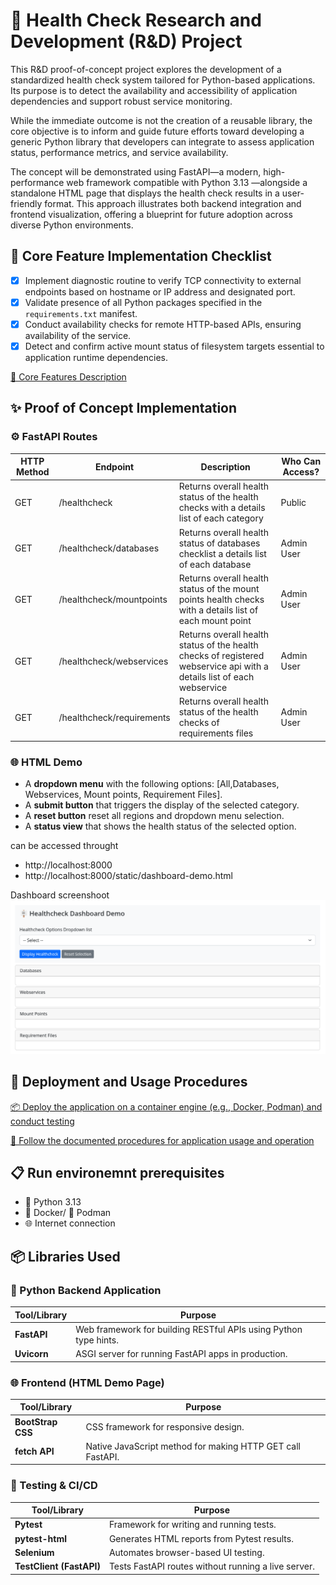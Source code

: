 # 🧪 Health Check Research and Development (R&D) Project

This R&D proof-of-concept project explores the development of a standardized health check system tailored for Python-based applications. Its purpose is to detect the availability and accessibility of application dependencies and support robust service monitoring.

While the immediate outcome is not the creation of a reusable library, the core objective is to inform and guide future efforts toward developing a generic Python library that developers can integrate to assess application status, performance metrics, and service availability.

The concept will be demonstrated using FastAPI—a modern, high-performance web framework compatible with Python 3.13 —alongside a standalone HTML page that displays the health check results in a user-friendly format. This approach illustrates both backend integration and frontend visualization, offering a blueprint for future adoption across diverse Python environments.

## 🦯 Core Feature Implementation Checklist

- [x] Implement diagnostic routine to verify TCP connectivity to external endpoints based on hostname or IP address and designated port.
- [x] Validate presence of all Python packages specified in the `requirements.txt` manifest.
- [x] Conduct availability checks for remote HTTP-based APIs, ensuring availability of the service.
- [x] Detect and confirm active mount status of filesystem targets essential to application runtime dependencies.

[📖 Core Features Description](howto/CORE_FEATURES.md "Core Features Description")

## ✨ Proof of Concept Implementation

### ⚙️ FastAPI Routes

| HTTP Method | Endpoint         | Description                       | Who Can Access? | 
|-------------|------------------|-----------------------------------|------------------|
| GET         | /healthcheck     | Returns overall health status of the health checks with a details list of each category       | Public  |
| GET         | /healthcheck/databases        | Returns overall health status of databases checklist a details list of each database       | Admin User  |
| GET         | /healthcheck/mountpoints       | Returns overall health status of the mount points health checks with a details list of each mount point       | Admin User   |
| GET         | /healthcheck/webservices        | Returns overall health status of the health checks of registered webservice api with a details list of each webservice       | Admin User   |
| GET         | /healthcheck/requirements        | Returns overall health status of the health checks of requirements files      | Admin User   |

### 🌐 HTML Demo

* A **dropdown menu** with the following options: [All,Databases, Webservices, Mount points, Requirement Files].
* A **submit button** that triggers the display of the selected category.
* A **reset button** reset all regions and dropdown menu selection.
* A **status view** that shows the health status of the selected option.

can be accessed throught

* http://localhost:8000
* http://localhost:8000/static/dashboard-demo.html

Dashboard screenshoot
![Dashboard Demo](./images/dashboard-demo.png)

## 🚀 Deployment and Usage Procedures

[📦 Deploy the application on a container engine (e.g., Docker, Podman) and conduct testing](howto/CONTAINER.md "Deploy the application on a container engine (e.g., Docker, Podman) and conduct testing")

[📘 Follow the documented procedures for application usage and operation](howto/USAGE_OPERATION.md "Follow the documented procedures for application usage and operation")


## 📋 Run environemnt prerequisites

* 🐍 Python 3.13
* 🐳 Docker/ 🦭 Podman
* 🌐 Internet connection

## 📦 Libraries Used

### 🐍 Python Backend Application

| Tool/Library       | Purpose                                                                 |
|--------------------|-------------------------------------------------------------------------|
| **FastAPI**         | Web framework for building RESTful APIs using Python type hints.        |
| **Uvicorn**         | ASGI server for running FastAPI apps in production.                     |

### 🌐 Frontend (HTML Demo Page)

| Tool/Library       | Purpose                                                                 |
|--------------------|-------------------------------------------------------------------------|
| **BootStrap CSS**    | CSS framework for responsive design.                      |
| **fetch API**       | Native JavaScript method for making HTTP GET call FastAPI.       |

### 🧪 Testing & CI/CD

| Tool/Library       | Purpose                                                                 |
|--------------------|-------------------------------------------------------------------------|
| **Pytest**          | Framework for writing and running tests.                                |
| **pytest-html**     | Generates HTML reports from Pytest results.                             |
| **Selenium**        | Automates browser-based UI testing.                                     |
| **TestClient (FastAPI)** | Tests FastAPI routes without running a live server.               |
